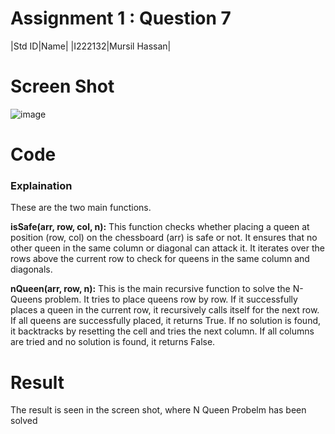 # Assignment 1 : Question 7
|Std ID|Name|
|I222132|Mursil Hassan|

# Screen Shot

![image](https://github.com/NUCES-Khi/assign1-7questions-mursil/assets/85949538/2b529faf-2950-49db-8317-9043951e39fa)


# Code

### Explaination 

These are the two main functions.

**isSafe(arr, row, col, n):** 
This function checks whether placing a queen at position (row, col) on the chessboard (arr) is safe or not.
It ensures that no other queen in the same column or diagonal can attack it. It iterates over the rows above the current row to check
for queens in the same column and diagonals.

**nQueen(arr, row, n):**
This is the main recursive function to solve the N-Queens problem. It tries to place queens row by row. 
If it successfully places a queen in the current row, it recursively calls itself for the next row. If all queens are successfully placed, 
it returns True. If no solution is found, it backtracks by resetting the cell and tries the next column. If all columns are tried and no 
solution is found, it returns False.

# Result 
The result is seen in the screen shot, where N Queen Probelm has been solved 

